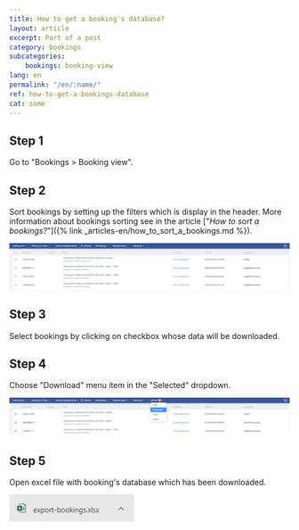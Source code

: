 ```yaml
---
title: How to get a booking's database?
layout: article
excerpt: Part of a post
category: bookings
subcategories:
    bookings: booking-view
lang: en
permalink: "/en/:name/"
ref: how-to-get-a-bookings-database
cat: some
---
```


## **Step 1**

Go to "Bookings > Booking view".

## **Step 2**

Sort bookings by setting up the filters which is display in the header. More information about bookings sorting see in the article ["*How to sort a bookings?*"]({% link _articles-en/how_to_sort_a_bookings.md %}).

![How_to_get_a_bookings_database1](/assets/images/how_to_get_a_bookings_database1.png)

## **Step 3**

Select bookings by clicking on checkbox whose data will be downloaded.

## **Step 4**

Choose "Download" menu item in the "Selected" dropdown.

![How_to_get_a_bookings_database2](/assets/images/how_to_get_a_bookings_database2.png)

##  **Step 5**

Open excel file with booking's database which has been downloaded.

![How_to_get_a_bookings_database3](/assets/images/how_to_get_a_bookings_database3.png)
